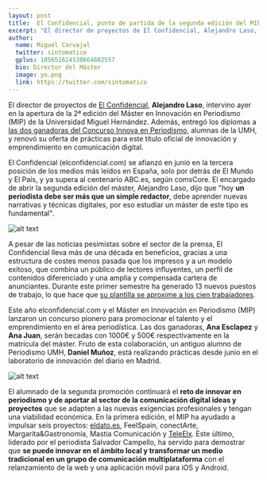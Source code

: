 ```yaml
---
layout: post
title:  El Confidencial, punto de partida de la segunda edición del MIP
excerpt: "El director de proyectos de El Confidencial, Alejandro Laso, intervino ayer en la apertura de la 2ª edición del Máster en Innovación en Periodismo (MIP) de la Universidad Miguel Hernández. Además, entregó los diplomas a las dos ganadoras del Concurso Innova en Periodismo, alumnas de la UMH, y renovó su oferta de prácticas para este título oficial de innovación y emprendimiento en comunicación digital."
author:
  name: Miguel Carvajal
  twitter: sintomatico
  gplus: 105651624538664882557 
  bio: Director del Máster
  image: yo.png
  link: https://twitter.com/sintomatico
---
```

El director de proyectos de [El Confidencial](www.elconfidencial.com), **Alejandro Laso**, intervino ayer en la apertura de la 2ª edición del Máster en Innovación en Periodismo (MIP) de la Universidad Miguel Hernández. Además, entregó los diplomas a [las dos ganadoras del Concurso Innova en Periodismo](http://mip.umh.es/blog/2014/09/10/concurso-innnova-premios/), alumnas de la UMH, y renovó su oferta de prácticas para este título oficial de innovación y emprendimiento en comunicación digital. 

El Confidencial (elconfidencial.com) se afianzó en junio en la tercera posición de los medios más leídos en España, solo por detrás de El Mundo y El País, y ya supera al centenario ABC.es, según comsCore. El encargado de abrir la segunda edición del máster, Alejandro Laso, dijo que "hoy **un periodista debe ser más que un simple redactor**, debe aprender nuevas narrativas y técnicas digitales, por eso estudiar un máster de este tipo es fundamental". 

![alt text](https://dl.dropboxusercontent.com/u/3578704/Perfiles_MIP/alaso.jpg
 "Alejandro Laso, project manager de elconfidencial.com")

A pesar de las noticias pesimistas sobre el sector de la prensa, El Confidencial lleva más de una década en beneficios, gracias a una estructura de costes menos pasada que los impresos y a un modelo exitoso, que combina un público de lectores influyentes, un perfil de contenidos diferenciado y una amplia y compensada cartera de anunciantes. Durante este primer semestre ha generado 13 nuevos puestos de trabajo, lo que hace que [su plantilla se aproxime a los cien trabajadores](http://blogs.elconfidencial.com/comunicacion/en-contacto/2014-07-21/el-confidencial-logra-un-nuevo-record-y-amplia-su-ventaja-con-abc_165251/).

Este año elconfidencial.com y el Máster en Innovación en Periodismo (MIP) lanzaron un concurso pionero para promocionar el talento y el emprendimiento en el área periodística. Las dos ganadoras, **Ana Esclapez** y **Ana Juan**, serán becadas con 1000€ y 500€ respectivamente en la matrícula del máster. Fruto de esta colaboración, un antiguo alumno de Periodismo UMH, **Daniel Muñoz**, está realizando prácticas desde junio en el laboratorio de innovación del diario en Madrid.

![alt text](https://dl.dropboxusercontent.com/u/3578704/Perfiles_MIP/ganadoras.jpg
 "Ana Juan y Ana Esclapez, junto a Fernando Borrás, Vicerrector de la UMH, y Alejandro Laso")

El alumnado de la segunda promoción continuará el **reto de innovar en periodismo y de aportar al sector de la comunicación digital ideas y proyectos** que se adapten a las nuevas exigencias profesionales y tengan una viabilidad económica. En la primera edición, el MIP ha ayudado a impulsar seis proyectos: [eldato.es](http://www.eldato.es/), FeelSpain, conectArte, Margarita&Gastronomía, Mastia Comunicación y [TeleElx](http://www.teleelx.es/). Este último, liderado por el periodista Salvador Campello, ha servido para demostrar que **se puede innovar en el ámbito local y transformar un medio tradicional en un grupo de comunicación multiplataforma** con el relanzamiento de la web y una aplicación móvil para iOS y Android. 